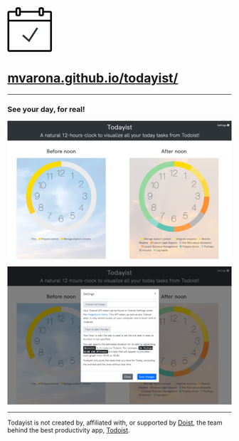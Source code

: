 <img src="images/logo.png" alt="Todayist logo" width="100"/>

# <a target="_blank" href="https://mvarona.github.io/todayist/">mvarona.github.io/todayist/</a>

* * *

### See your day, for real!

![Visualize your Today from Todoist](images/img1.png)

![Easy and serverless setup](images/img2.png)

* * *

Todayist is not created by, affiliated with, or supported by [Doist](https://www.doist.com), the team behind the best productivity app, [Todoist](https://www.todoist.com).
